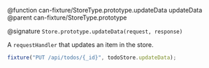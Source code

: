 @function can-fixture/StoreType.prototype.updateData updateData
@parent can-fixture/StoreType.prototype

@signature `Store.prototype.updateData(request, response)`

A `requestHandler` that updates an item in the store.

```javascript
fixture("PUT /api/todos/{_id}", todoStore.updateData);
```
